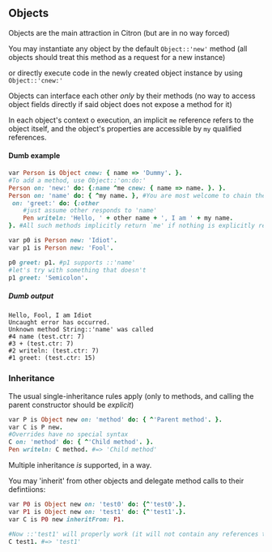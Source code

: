 ## Objects

Objects are the main attraction in Citron \(but are in no way forced\)

You may instantiate any object by the default `Object::'new'` method \(all objects should treat this method as a request for a new instance\)

or directly execute code in the newly created object instance by using `Object::'cnew:'`

Objects can interface each other _only_ by their methods \(no way to access object fields directly if said object does not expose a method for it\)

In each object's context o execution, an implicit `me` reference refers to the object itself, and the object's properties are accessible by `my` qualified references.

#### Dumb example

```ruby
var Person is Object cnew: { name => 'Dummy'. }.
#To add a method, use Object::'on:do:'
Person on: 'new:' do: {:name ^me cnew: { name => name. }. }.
Person on: 'name' do: { ^my name. }, #You are most welcome to chain these should you wish to
 on: 'greet:' do: {:other
    #just assume other responds to 'name'
    Pen writeln: 'Hello, ' + other name + ', I am ' + my name.
}. #All such methods implicitly return `me' if nothing is explicitly returned.

var p0 is Person new: 'Idiot'.
var p1 is Person new: 'Fool'.

p0 greet: p1. #p1 supports ::'name'
#let's try with something that doesn't
p1 greet: 'Semicolon'.
```

##### Dumb output

```
Hello, Fool, I am Idiot
Uncaught error has occurred.
Unknown method String::'name' was called
#4 name (test.ctr: 7)
#3 + (test.ctr: 7)
#2 writeln: (test.ctr: 7)
#1 greet: (test.ctr: 15)
```

### Inheritance

The usual single-inheritance rules apply \(only to methods, and calling the parent constructor should be _explicit_\)

```ruby
var P is Object new on: 'method' do: { ^'Parent method'. }.
var C is P new.
#Overrides have no special syntax
C on: 'method' do: { ^'Child method'. }.
Pen writeln: C method. #=> 'Child method'
```

Multiple inheritance _is_ supported, in a way.

You may 'inherit' from other objects and delegate method calls to their defintiions:

```ruby
var P0 is Object new on: 'test0' do: {^'test0'.}.
var P1 is Object new on: 'test1' do: {^'test1'.}.
var C is P0 new inheritFrom: P1.

#Now ::'test1' will properly work (it will not contain any references to P1)
C test1. #=> 'test1'
```



